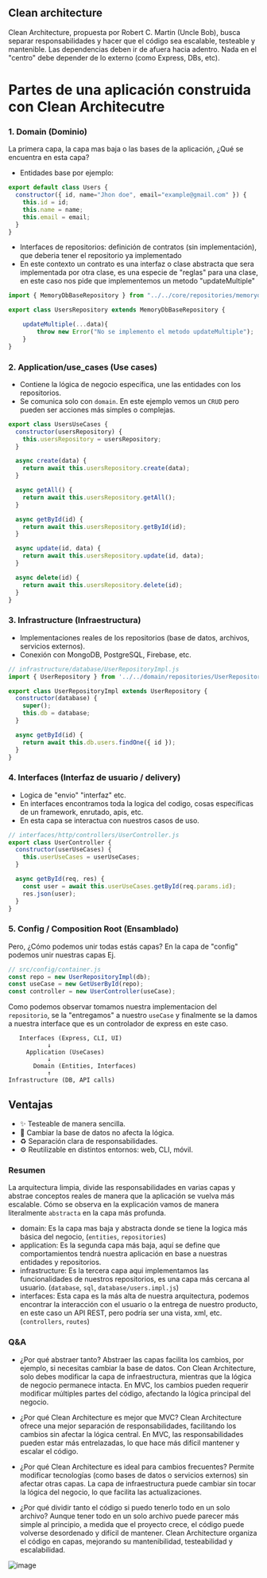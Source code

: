 ## Clean architecture
Clean Architecture, propuesta por Robert C. Martin (Uncle Bob), busca separar responsabilidades y hacer que el código sea escalable, testeable y mantenible.
Las dependencias deben ir de afuera hacia adentro.
Nada en el "centro" debe depender de lo externo (como Express, DBs, etc).

# Partes de una aplicación construida con Clean Architecutre

### 1. Domain (Dominio)
La primera capa, la capa mas baja o las bases de la aplicación, ¿Qué se encuentra en esta capa?
- Entidades base por ejemplo:

```js
export default class Users {
  constructor({ id, name="Jhon doe", email="example@gmail.com" }) {
    this.id = id;
    this.name = name;
    this.email = email;
  }
}

```
- Interfaces de repositorios: definición de contratos (sin implementación), que deberia tener el repositorio ya implementado
- En este contexto un contrato es una interfaz o clase abstracta que sera implementada por otra clase, es una especie de "reglas" para una clase,
en este caso nos pide que implementemos un metodo "updateMultiple" 
```js
import { MemoryDbBaseRepository } from "../../core/repositories/memorydb-repository";

export class UsersRepository extends MemoryDbBaseRepository {

    updateMultiple(...data){
        throw new Error("No se implemento el metodo updateMultiple");
    }
}

```

### 2. Application/use_cases (Use cases)
- Contiene la lógica de negocio específica, une las entidades con los repositorios.
- Se comunica solo con `domain`.
En este ejemplo vemos un `CRUD` pero pueden ser acciones más simples o complejas.

```js
export class UsersUseCases {
  constructor(usersRepository) {
    this.usersRepository = usersRepository;
  }

  async create(data) {
    return await this.usersRepository.create(data);
  }

  async getAll() {
    return await this.usersRepository.getAll();
  }

  async getById(id) {
    return await this.usersRepository.getById(id);
  }

  async update(id, data) {
    return await this.usersRepository.update(id, data);
  }

  async delete(id) {
    return await this.usersRepository.delete(id);
  }
}

```

### 3. Infrastructure (Infraestructura)
- Implementaciones reales de los repositorios (base de datos, archivos, servicios externos).
- Conexión con MongoDB, PostgreSQL, Firebase, etc.

```js
// infrastructure/database/UserRepositoryImpl.js
import { UserRepository } from '../../domain/repositories/UserRepository.js';

export class UserRepositoryImpl extends UserRepository {
  constructor(database) {
    super();
    this.db = database;
  }

  async getById(id) {
    return await this.db.users.findOne({ id });
  }
}
```

### 4. Interfaces (Interfaz de usuario / delivery)
- Logica de "envio" "interfaz" etc.
- En interfaces encontramos toda la logica del codigo, cosas específicas de un framework, enrutado, apis, etc.
- En esta capa se interactua con nuestros casos de uso.
```js
// interfaces/http/controllers/UserController.js
export class UserController {
  constructor(userUseCases) {
    this.userUseCases = userUseCases;
  }

  async getById(req, res) {
    const user = await this.userUseCases.getById(req.params.id);
    res.json(user);
  }
}

```

###  5. Config / Composition Root (Ensamblado)
Pero, ¿Cómo podemos unir todas estás capas?
En la capa de "config" podemos unir nuestras capas
Ej.

```js
// src/config/container.js
const repo = new UserRepositoryImpl(db);
const useCase = new GetUserById(repo);
const controller = new UserController(useCase);

```

Como podemos observar tomamos nuestra implementacion del `repositorio`, se la "entregamos" a nuestro `useCase` y finalmente se la damos a nuestra interface
que es un controlador de express en este caso.

```
   Interfaces (Express, CLI, UI)
           ↓
     Application (UseCases)
           ↓
       Domain (Entities, Interfaces)
           ↑
Infrastructure (DB, API calls)

```

## Ventajas
- ✨ Testeable de manera sencilla.
- 🔄 Cambiar la base de datos no afecta la lógica.
- ♻️ Separación clara de responsabilidades.
- ⚙️ Reutilizable en distintos entornos: web, CLI, móvil.


### Resumen
La arquitectura limpia, divide las responsabilidades en varias capas y abstrae conceptos reales de manera que la aplicación se vuelva más escalable.
Cómo se observa en la explicación vamos de manera literalmente `abstracta` en la capa más profunda.

- domain: Es la capa mas baja y abstracta donde se tiene la logica más básica del negocio, (`entities`, `repositories`)
- application: Es la segunda capa más baja, aquí se define que comportamientos tendrá nuestra aplicación en base a nuestras entidades y repositorios.
- infrastructure: Es la tercera capa aqui implementamos las funcionalidades de nuestros repositorios, es una capa más cercana al usuario. (`database`, `sql`, `database/users.impl.js`)
- interfaces: Esta capa es la más alta de nuestra arquitectura, podemos encontrar la interacción con el usuario o la entrega de nuestro producto, en este caso un API REST,
pero podría ser una vista, xml, etc. (`controllers`, `routes`)

### Q&A
- ¿Por qué abstraer tanto?
Abstraer las capas facilita los cambios, por ejemplo, si necesitas cambiar la base de datos. Con Clean Architecture, solo debes modificar la capa de infraestructura, mientras que la lógica de negocio permanece intacta. En MVC, los cambios pueden requerir modificar múltiples partes del código, afectando la lógica principal del negocio.

- ¿Por qué Clean Architecture es mejor que MVC?
Clean Architecture ofrece una mejor separación de responsabilidades, facilitando los cambios sin afectar la lógica central. En MVC, las responsabilidades pueden estar más entrelazadas, lo que hace más difícil mantener y escalar el código.

- ¿Por qué Clean Architecture es ideal para cambios frecuentes?
Permite modificar tecnologías (como bases de datos o servicios externos) sin afectar otras capas. La capa de infraestructura puede cambiar sin tocar la lógica del negocio, lo que facilita las actualizaciones.

- ¿Por qué dividir tanto el código si puedo tenerlo todo en un solo archivo?
Aunque tener todo en un solo archivo puede parecer más simple al principio, a medida que el proyecto crece, el código puede volverse desordenado y difícil de mantener. Clean Architecture organiza el código en capas, mejorando su mantenibilidad, testeabilidad y escalabilidad.

![image](https://github.com/user-attachments/assets/c19801fa-75bd-48b3-8e12-99b7bc4b1a21)
